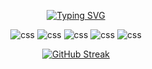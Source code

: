 <div align="center">

  [![Typing SVG](https://readme-typing-svg.demolab.com?font=Fira+Code&pause=1000&center=true&vCenter=true&random=true&width=435&lines=Java+Dev;Penetration+Tester;Learning+HTML+%2B+Python)](https://git.io/typing-svg)

  <img src="https://img.shields.io/badge/Knows-Java-blue?logo=openmediavault&logoColor=blueg&color=blue" alt="css">
  
  <img src="https://img.shields.io/badge/Knows-Linux-blue?logo=linux&logoColor=orange&color=orange" alt="css">

  <img src="https://img.shields.io/badge/Knows-Kali-blue?logo=kalilinux&logoColor=yellow&color=yellow" alt="css">

  <img src="https://img.shields.io/badge/Knows-Docker-blue?logo=docker&logoColor=blueg&color=blue" alt="css">

  <img src="https://img.shields.io/badge/Knows-Python-red?logo=python&logoColor=blueg&color=red" alt="css">
  
  [![GitHub Streak](http://github-readme-streak-stats.herokuapp.com?user=fear-itself&theme=dark&background=000000)](https://git.io/streak-stats)

</div>
